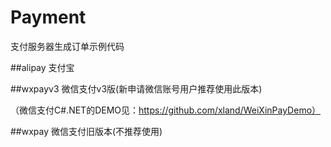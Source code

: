 # Payment
支付服务器生成订单示例代码

##alipay
支付宝

##wxpayv3
微信支付v3版(新申请微信账号用户推荐使用此版本)

（微信支付C#.NET的DEMO见：https://github.com/xland/WeiXinPayDemo）

##wxpay
微信支付旧版本(不推荐使用)
